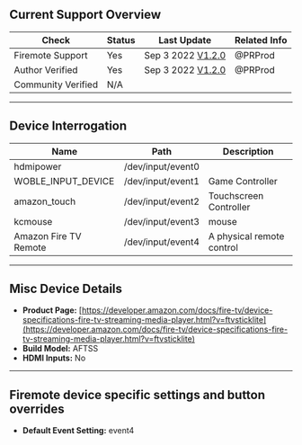 ## Current Support Overview
| Check              | Status | Last Update                                                                    | Related Info |
| ------------------ |  ----  | -----------------------------------------------------------------------------  | ------------ |
| Firemote Support   | Yes    | Sep 3 2022 [V1.2.0](https://github.com/PRProd/HA-Firemote/tree/v1.2.0)         | @PRProd      |
| Author Verified    | Yes    | Sep 3 2022 [V1.2.0](https://github.com/PRProd/HA-Firemote/tree/v1.2.0)         | @PRProd      |
| Community Verified | N/A    |                                                                                |              |

***

## Device Interrogation
| Name                       | Path              | Description                 |
| -------------------------- | ----------------- | --------------------------- |
| hdmipower                  | /dev/input/event0 |                             |
| WOBLE_INPUT_DEVICE         | /dev/input/event1 | Game Controller             |
| amazon_touch               | /dev/input/event2 | Touchscreen Controller      |
| kcmouse                    | /dev/input/event3 | mouse                       |
| Amazon Fire TV Remote      | /dev/input/event4 | A physical remote control   |

***

## Misc Device Details
 * **Product Page:** [https://developer.amazon.com/docs/fire-tv/device-specifications-fire-tv-streaming-media-player.html?v=ftvsticklite](https://developer.amazon.com/docs/fire-tv/device-specifications-fire-tv-streaming-media-player.html?v=ftvsticklite)
 * **Build Model:** AFTSS
 * **HDMI Inputs:** No

***

## Firemote device specific settings and button overrides
 * **Default Event Setting:** event4
